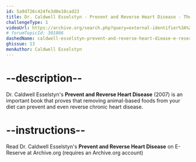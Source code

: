 ```yaml
---
id: 5a9d726c424fe3d0e10cad23
title: Dr. Caldwell Esselstyn - Prevent and Reverse Heart Disease - The Revolutionary, Scientifically Proven, Nutrition-based Cure
challengeType: 1
videoUrl: https://archive.org/search.php?query=external-identifier%3A%22urn%3Aoclc%3Arecord%3A759838487%22
# forumTopicId: 301086
dashedName: caldwell-esselstyn-prevent-and-reverse-heart-diease-e-reserve
ghissue: 13
menAuthor: Caldwell Esselstyn
---
```


# --description--

Dr. Caldwell Esselstyn's __Prevent and Reverse Heart Disease__ (2007) is an important book that proves that removing animal-based foods from your diet can prevent and even reverse chronic heart disease.


# --instructions--

Read Dr. Caldwell Esselstyn's __Prevent and Reverse Heart Disease__ on E-Reserve at Archive.org (requires an Archive.org account)



